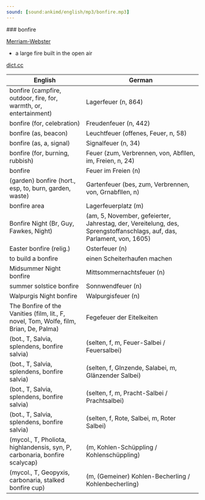 ```yaml
---
sound: [sound:ankimd/english/mp3/bonfire.mp3]
---
```


\### bonfire

[Merriam-Webster](https://www.merriam-webster.com/dictionary/bonfire)

- a large fire built in the open air

[dict.cc](https://www.dict.cc/bonfire)

| English        | German       |
| -------------- | ------------ |
| bonfire (campfire, outdoor, fire, for, warmth, or, entertainment) | Lagerfeuer (n, 864) |
| bonfire (for, celebration) | Freudenfeuer (n, 442) |
| bonfire (as, beacon) | Leuchtfeuer (offenes, Feuer, n, 58) |
| bonfire (as, a, signal) | Signalfeuer (n, 34) |
| bonfire (for, burning, rubbish) | Feuer (zum, Verbrennen, von, Abfllen, im, Freien, n, 24) |
| bonfire | Feuer im Freien (n) |
| (garden) bonfire (hort., esp, to, burn, garden, waste) | Gartenfeuer (bes, zum, Verbrennen, von, Grnabfllen, n) |
| bonfire area | Lagerfeuerplatz (m) |
| Bonfire Night (Br, Guy, Fawkes, Night) |  (am, 5, November, gefeierter, Jahrestag, der, Vereitelung, des, Sprengstoffanschlags, auf, das, Parlament, von, 1605) |
| Easter bonfire (relig.) | Osterfeuer (n) |
| to build a bonfire | einen Scheiterhaufen machen |
| Midsummer Night bonfire | Mittsommernachtsfeuer (n) |
| summer solstice bonfire | Sonnwendfeuer (n) |
| Walpurgis Night bonfire | Walpurgisfeuer (n) |
| The Bonfire of the Vanities (film, lit., F, novel, Tom, Wolfe, film, Brian, De, Palma) | Fegefeuer der Eitelkeiten |
|  (bot., T, Salvia, splendens, bonfire salvia) |  (selten, f, m, Feuer-Salbei / Feuersalbei) |
|  (bot., T, Salvia, splendens, bonfire salvia) |  (selten, f, Glnzende, Salabei, m, Glänzender Salbei) |
|  (bot., T, Salvia, splendens, bonfire salvia) |  (selten, f, m, Pracht-Salbei / Prachtsalbei) |
|  (bot., T, Salvia, splendens, bonfire salvia) |  (selten, f, Rote, Salbei, m, Roter Salbei) |
|  (mycol., T, Pholiota, highlandensis, syn, P, carbonaria, bonfire scalycap) |  (m, Kohlen-Schüppling / Kohlenschüppling) |
|  (mycol., T, Geopyxis, carbonaria, stalked bonfire cup) |  (m, (Gemeiner) Kohlen-Becherling / Kohlenbecherling) |

